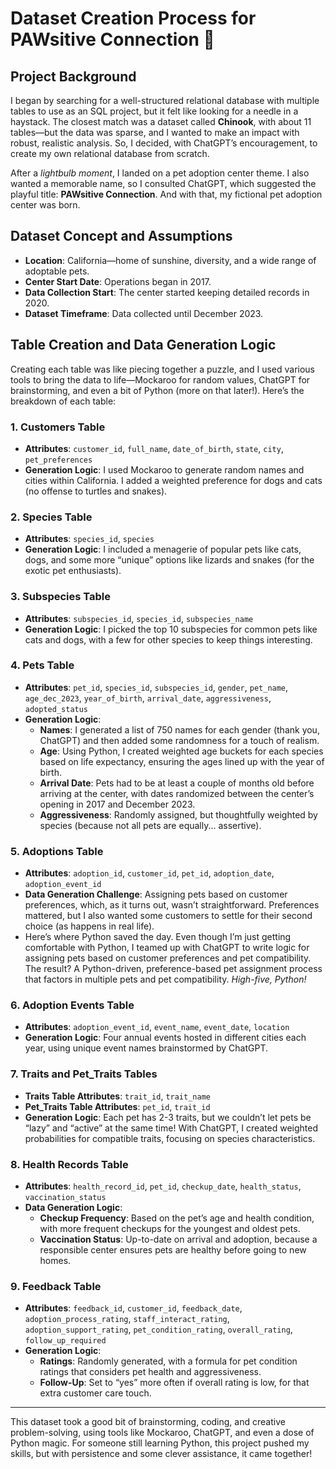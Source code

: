 # Dataset Creation Process for PAWsitive Connection 🐾

## Project Background

I began by searching for a well-structured relational database with multiple tables to use as an SQL project, but it felt like looking for a needle in a haystack. The closest match was a dataset called **Chinook**, with about 11 tables—but the data was sparse, and I wanted to make an impact with robust, realistic analysis. So, I decided, with ChatGPT’s encouragement, to create my own relational database from scratch.

After a _lightbulb moment_, I landed on a pet adoption center theme. I also wanted a memorable name, so I consulted ChatGPT, which suggested the playful title: **PAWsitive Connection**. And with that, my fictional pet adoption center was born.

## Dataset Concept and Assumptions

- **Location**: California—home of sunshine, diversity, and a wide range of adoptable pets.
- **Center Start Date**: Operations began in 2017.
- **Data Collection Start**: The center started keeping detailed records in 2020.
- **Dataset Timeframe**: Data collected until December 2023.

## Table Creation and Data Generation Logic

Creating each table was like piecing together a puzzle, and I used various tools to bring the data to life—Mockaroo for random values, ChatGPT for brainstorming, and even a bit of Python (more on that later!). Here’s the breakdown of each table:

### 1. Customers Table

- **Attributes**: `customer_id`, `full_name`, `date_of_birth`, `state`, `city`, `pet_preferences`
- **Generation Logic**: I used Mockaroo to generate random names and cities within California. I added a weighted preference for dogs and cats (no offense to turtles and snakes).

### 2. Species Table

- **Attributes**: `species_id`, `species`
- **Generation Logic**: I included a menagerie of popular pets like cats, dogs, and some more “unique” options like lizards and snakes (for the exotic pet enthusiasts).

### 3. Subspecies Table

- **Attributes**: `subspecies_id`, `species_id`, `subspecies_name`
- **Generation Logic**: I picked the top 10 subspecies for common pets like cats and dogs, with a few for other species to keep things interesting.

### 4. Pets Table

- **Attributes**: `pet_id`, `species_id`, `subspecies_id`, `gender`, `pet_name`, `age_dec_2023`, `year_of_birth`, `arrival_date`, `aggressiveness`, `adopted_status`
- **Generation Logic**:
  - **Names**: I generated a list of 750 names for each gender (thank you, ChatGPT) and then added some randomness for a touch of realism.
  - **Age**: Using Python, I created weighted age buckets for each species based on life expectancy, ensuring the ages lined up with the year of birth.
  - **Arrival Date**: Pets had to be at least a couple of months old before arriving at the center, with dates randomized between the center’s opening in 2017 and December 2023.
  - **Aggressiveness**: Randomly assigned, but thoughtfully weighted by species (because not all pets are equally... assertive).

### 5. Adoptions Table

- **Attributes**: `adoption_id`, `customer_id`, `pet_id`, `adoption_date`, `adoption_event_id`
- **Data Generation Challenge**: Assigning pets based on customer preferences, which, as it turns out, wasn’t straightforward. Preferences mattered, but I also wanted some customers to settle for their second choice (as happens in real life).
- Here’s where Python saved the day. Even though I’m just getting comfortable with Python, I teamed up with ChatGPT to write logic for assigning pets based on customer preferences and pet compatibility. The result? A Python-driven, preference-based pet assignment process that factors in multiple pets and pet compatibility. _High-five, Python!_

### 6. Adoption Events Table

- **Attributes**: `adoption_event_id`, `event_name`, `event_date`, `location`
- **Generation Logic**: Four annual events hosted in different cities each year, using unique event names brainstormed by ChatGPT.

### 7. Traits and Pet_Traits Tables

- **Traits Table Attributes**: `trait_id`, `trait_name`
- **Pet_Traits Table Attributes**: `pet_id`, `trait_id`
- **Generation Logic**: Each pet has 2-3 traits, but we couldn’t let pets be “lazy” and “active” at the same time! With ChatGPT, I created weighted probabilities for compatible traits, focusing on species characteristics.

### 8. Health Records Table

- **Attributes**: `health_record_id`, `pet_id`, `checkup_date`, `health_status`, `vaccination_status`
- **Data Generation Logic**:
  - **Checkup Frequency**: Based on the pet’s age and health condition, with more frequent checkups for the youngest and oldest pets.
  - **Vaccination Status**: Up-to-date on arrival and adoption, because a responsible center ensures pets are healthy before going to new homes.

### 9. Feedback Table

- **Attributes**: `feedback_id`, `customer_id`, `feedback_date`, `adoption_process_rating`, `staff_interact_rating`, `adoption_support_rating`, `pet_condition_rating`, `overall_rating`, `follow_up_required`
- **Generation Logic**:
  - **Ratings**: Randomly generated, with a formula for pet condition ratings that considers pet health and aggressiveness.
  - **Follow-Up**: Set to “yes” more often if overall rating is low, for that extra customer care touch.

---

This dataset took a good bit of brainstorming, coding, and creative problem-solving, using tools like Mockaroo, ChatGPT, and even a dose of Python magic. For someone still learning Python, this project pushed my skills, but with persistence and some clever assistance, it came together!
